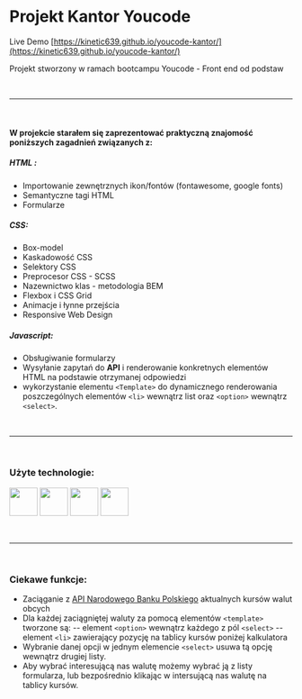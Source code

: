 

<!-- ![mobile view](Link do widoku desktopowego) -->
# Projekt Kantor Youcode
Live Demo
[https://kinetic639.github.io/youcode-kantor/](https://kinetic639.github.io/youcode-kantor/)

Projekt stworzony w ramach bootcampu Youcode - Front end od podstaw

&nbsp;  

---  

&nbsp;  

#### W projekcie starałem się zaprezentować praktyczną znajomość poniższych zagadnień związanych z:

##### HTML :  
- Importowanie zewnętrznych ikon/fontów (fontawesome, google fonts)
- Semantyczne tagi HTML
- Formularze 


##### CSS:
- Box-model
- Kaskadowość CSS
- Selektory CSS
- Preprocesor CSS - SCSS
- Nazewnictwo klas - metodologia BEM
- Flexbox i CSS Grid
- Animacje i łynne przejścia
- Responsive Web Design 
##### Javascript:
- Obsługiwanie formularzy
- Wysyłanie zapytań do **API** i renderowanie konkretnych elementów HTML na podstawie otrzymanej odpowiedzi 
- wykorzystanie elementu `<Template>` do dynamicznego renderowania poszczególnych elementów `<li>` wewnątrz list oraz `<option>` wewnątrz `<select>`. 

&nbsp;  

---   

&nbsp;
### Użyte technologie:

<img src="https://cdn0.iconfinder.com/data/icons/HTML5/256/HTML_Logo.png" width="50" height="50"> 
<img src="https://cdn1.iconfinder.com/data/icons/logotypes/32/badge-css-3-512.png" width="50" height="50">  
<img src="https://cdn4.iconfinder.com/data/icons/logos-and-brands/512/288_Sass_logo-256.png" width="50" height="50">
<img src="https://cdn4.iconfinder.com/data/icons/logos-and-brands/512/187_Js_logo_logos-256.png" width="50" height="50">

&nbsp;

---   

&nbsp;

### Ciekawe funkcje:
- Zaciąganie z [API Narodowego Banku Polskiego](http://api.nbp.pl/) aktualnych kursów walut obcych
- Dla każdej zaciągniętej waluty za pomocą elementów `<template>` tworzone są:
-- element `<option>` wewnątrz każdego z pól `<select>` 
-- element `<li>` zawierający pozycję na tablicy kursów poniżej kalkulatora
- Wybranie danej opcji w jednym elemencie `<select>` usuwa tą opcję wewnątrz drugiej listy.
- Aby wybrać interesującą nas walutę możemy wybrać ją z listy formularza, lub bezpośrednio klikając w intersującą nas walutę na tablicy kursów. 

&nbsp;
<!-- ![mobile view](Link do widoku mobilnego) -->